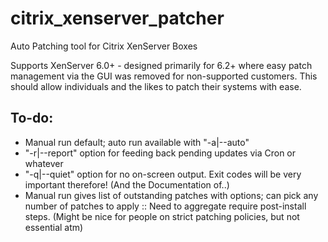 citrix_xenserver_patcher
========================

Auto Patching tool for Citrix XenServer Boxes

Supports XenServer 6.0+ - designed primarily for 6.2+ where easy patch management via the GUI was removed
for non-supported customers. This should allow individuals and the likes to patch their systems with ease.

## To-do:
* Manual run default; auto run available with "-a|--auto"
* "-r|--report" option for feeding back pending updates via Cron or whatever
* "-q|--quiet" option for no on-screen output. Exit codes will be very important therefore! (And the Documentation of..)
* Manual run gives list of outstanding patches with options; can pick any number of patches to apply :: Need to aggregate require post-install steps. (Might be nice for people on strict patching policies, but not essential atm)
